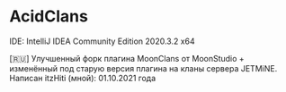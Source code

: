 # AcidClans

IDE: IntelliJ IDEA Community Edition 2020.3.2 x64

[🇷🇺]
Улучшенный форк плагина MoonClans от MoonStudio + изменённый под старую версия плагина на кланы сервера JETMiNE.
Написан itzHiti (мной): 01.10.2021 года
